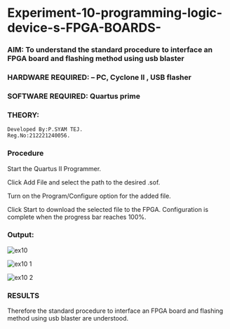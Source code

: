 # Experiment-10-programming-logic-device-s-FPGA-BOARDS-
### AIM: To understand the standard procedure to interface an FPGA board and flashing method using usb blaster 
### HARDWARE REQUIRED:  – PC, Cyclone II , USB flasher
### SOFTWARE REQUIRED:   Quartus prime
### THEORY:
```
Developed By:P.SYAM TEJ.
Reg.No:212221240056.
```
### Procedure 

Start the Quartus II Programmer.

Click Add File and select the path to the desired .sof.

Turn on the Program/Configure option for the added file.

Click Start to download the selected file to the FPGA. Configuration is complete when the progress bar reaches 100%.


### Output:
![ex10](https://user-images.githubusercontent.com/94154780/203317048-07252fd0-c5a5-4f8b-a4c4-cbc9f5102f51.jpeg)

![ex10 1](https://user-images.githubusercontent.com/94154780/203317079-d8629dec-6262-4701-b770-f722cd0af9e1.jpeg)

![ex10 2](https://user-images.githubusercontent.com/94154780/203317123-38b53ff3-a8cf-4021-b8f8-4123d561333c.jpeg)

### RESULTS 
Therefore the standard procedure to interface an FPGA board and flashing method using usb blaster are understood.
